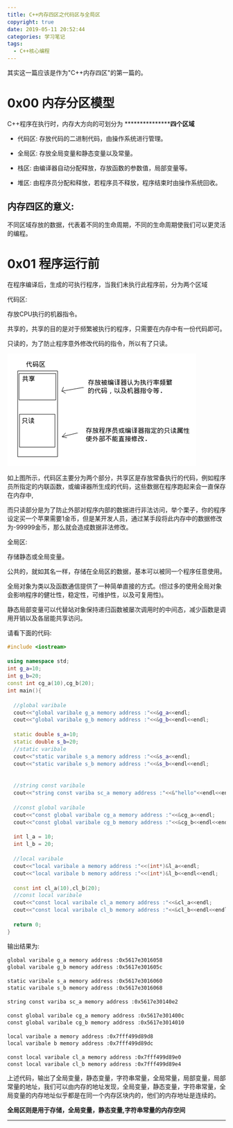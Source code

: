 ```yaml
---
title: C++内存四区之代码区与全局区
copyright: true
date: 2019-05-11 20:52:44
categories: 学习笔记
tags:
  - C++核心编程
---
```


其实这一篇应该是作为"C++内存四区"的第一篇的。

<!--more-->

# 0x00 内存分区模型

C++程序在执行时，内存大方向的可划分为 *****************四个区域**

   - 代码区: 存放代码的二进制代码，由操作系统进行管理。

   - 全局区: 存放全局变量和静态变量以及常量。

   - 栈区: 由编译器自动分配释放，存放函数的参数值，局部变量等。

   - 堆区: 由程序员分配和释放，若程序员不释放，程序结束时由操作系统回收。

## 内存四区的意义:

不同区域存放的数据，代表着不同的生命周期，不同的生命周期使我们可以更灵活的编程。

# 0x01 程序运行前

在程序编译后，生成的可执行程序，当我们未执行此程序前，分为两个区域

代码区:

   存放CPU执行的机器指令。
   
   共享的，共享的目的是对于频繁被执行的程序，只需要在内存中有一份代码即可。

   只读的，为了防止程序意外修改代码的指令，所以有了只读。

![代码区示意图](C-内存四区之代码区与全局区/代码区示意图.png)

如上图所示，代码区主要分为两个部分，共享区是存放常备执行的代码，例如程序员所指定的内联函数，或编译器所生成的代码，这些数据在程序跑起来会一直保存在内存中,

而只读部分是为了防止外部对程序内部的数据进行非法访问，举个栗子，你的程序设定买一个苹果需要1金币，但是某开发人员，通过某手段将此内存中的数据修改为-99999金币，那么就会造成数据非法修改。

全局区:

   存储静态或全局变量。

   公共的，就如其名一样，存储在全局区的数据，基本可以被同一个程序任意使用。

   全局对象为类以及函数通信提供了一种简单直接的方式。(但过多的使用全局对象会影响程序的健壮性，稳定性，可维护性，以及可复用性)。

   静态局部变量可以代替站对象保持递归函数被屡次调用时的中间态，减少函数是调用开销以及各层能共享访问。

请看下面的代码:

~~~C++
#include <iostream>

using namespace std;
int g_a=10;
int g_b=20;
const int cg_a(10),cg_b(20);
int main(){

  //global varibale
  cout<<"global varibale g_a memory address :"<<&g_a<<endl; 
  cout<<"global varibale g_b memory address :"<<&g_b<<endl<<endl;
  
  static double s_a=10;
  static double s_b=20;
  //static varibale
  cout<<"static varibale s_a memory address :"<<&s_a<<endl;
  cout<<"static varibale s_b memory address :"<<&s_b<<endl<<endl;

  
  //string const varibale
  cout<<"string const variba sc_a memory address :"<<&"hello"<<endl<<endl;
   
  //const global varibale
  cout<<"const global varibale cg_a memory address :"<<&cg_a<<endl;
  cout<<"const global varibale cg_b memory address :"<<&cg_b<<endl<<endl;

  int l_a = 10;
  int l_b = 20;

  //local varibale 
  cout<<"local varibale a memory address :"<<(int*)&l_a<<endl;
  cout<<"local varibale b memory address :"<<(int*)&l_b<<endl<<endl;

  const int cl_a(10),cl_b(20);
  //const local varibale
  cout<<"const local varibale cl_a memory address :"<<&cl_a<<endl;
  cout<<"const local varibale cl_b memory address :"<<&cl_b<<endl<<endl;

  return 0;
}
~~~

输出结果为:

~~~
global varibale g_a memory address :0x5617e3016058
global varibale g_b memory address :0x5617e301605c

static varibale s_a memory address :0x5617e3016060
static varibale s_b memory address :0x5617e3016068

string const variba sc_a memory address :0x5617e30140e2

const global varibale cg_a memory address :0x5617e301400c
const global varibale cg_b memory address :0x5617e3014010

local varibale a memory address :0x7fff499d89d8
local varibale b memory address :0x7fff499d89dc

const local varibale cl_a memory address :0x7fff499d89e0
const local varibale cl_b memory address :0x7fff499d89e4
~~~

上述代码，输出了全局变量，静态变量，字符串常量，全局常量，局部变量，局部常量的地址，我们可以由内存的地址发现，全局变量，静态变量，字符串常量，全局变量的内存地址似乎都是在同一个内存区块内的，他们的内存地址是连续的。

**全局区则是用于存储，全局变量，静态变量,字符串常量的内存空间**

---

